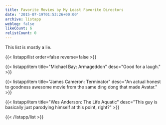 ```yaml
---
title: Favorite Movies by My Least Favorite Directors
date: '2015-07-19T01:53:26+00:00'
archive: listapp
weblog: false
likeCount: 6
relistCount: 0
---
```


This list is mostly a lie.

<!--more-->

{{< listapp/list order=false reverse=false >}}

   {{< listapp/item title="Michael Bay: Armageddon"
      desc="Good for a laugh." >}}

   {{< listapp/item title="James Cameron: Terminator"
      desc="An actual honest to goodness awesome movie from the same ding dong that made Avatar." >}}

   {{< listapp/item title="Wes Anderson: The Life Aquatic"
      desc="This guy is basically just parodying himself at this point, right?" >}}

{{< /listapp/list >}}
